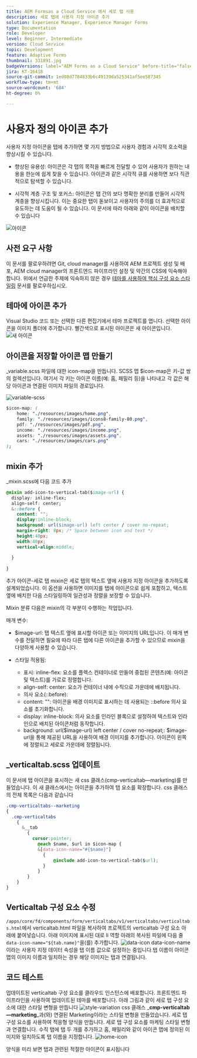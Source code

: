 ```yaml
---
title: AEM Formsas a Cloud Service 에서 세로 탭 사용
description: 세로 탭에 사용자 지정 아이콘 추가
solution: Experience Manager, Experience Manager Forms
type: Documentation
role: Developer
level: Beginner, Intermediate
version: Cloud Service
topic: Development
feature: Adaptive Forms
thumbnail: 331891.jpg
badgeVersions: label="AEM Forms as a Cloud Service" before-title="false"
jira: KT-16418
source-git-commit: 1ed08d7784833b6c49139da525341af5ee587345
workflow-type: tm+mt
source-wordcount: '684'
ht-degree: 0%

---
```


# 사용자 정의 아이콘 추가

사용자 지정 아이콘을 탭에 추가하면 몇 가지 방법으로 사용자 경험과 시각적 호소력을 향상시킬 수 있습니다.

* 향상된 유용성: 아이콘은 각 탭의 목적을 빠르게 전달할 수 있어 사용자가 원하는 내용을 한눈에 쉽게 찾을 수 있습니다. 아이콘과 같은 시각적 큐를 사용하면 보다 직관적으로 탐색할 수 있습니다.

* 시각적 계층 구조 및 포커스: 아이콘은 탭 간의 보다 명확한 분리를 만들어 시각적 계층을 향상시킵니다. 이는 중요한 탭이 돋보이고 사용자의 주의를 더 효과적으로 유도하는 데 도움이 될 수 있습니다.
이 문서에 따라 아래와 같이 아이콘을 배치할 수 있습니다

![아이콘](assets/icons.png)

## 사전 요구 사항

이 문서를 팔로우하려면 Git, cloud manager를 사용하여 AEM 프로젝트 생성 및 배포, AEM cloud manager의 프론트엔드 파이프라인 설정 및 약간의 CSS에 익숙해야 합니다. 위에서 언급한 주제에 익숙하지 않은 경우 [테마를 사용하여 핵심 구성 요소 스타일링](https://experienceleague.adobe.com/en/docs/experience-manager-cloud-service/content/forms/adaptive-forms-authoring/authoring-adaptive-forms-core-components/create-an-adaptive-form-on-forms-cs/using-themes-in-core-components#rename-env-file-theme-folder) 문서를 팔로우하십시오.

## 테마에 아이콘 추가

Visual Studio 코드 또는 선택한 다른 편집기에서 테마 프로젝트를 엽니다.
선택한 아이콘을 이미지 폴더에 추가합니다.
빨간색으로 표시된 아이콘은 새 아이콘입니다.
![새 아이콘](assets/newicons.png)

## 아이콘을 저장할 아이콘 맵 만들기

_variable.scss 파일에 대한 icon-map을 만듭니다. SCSS 맵 $icon-map은 키-값 쌍의 컬렉션입니다. 여기서 각 키는 아이콘 이름(예: 홈, 패밀리 등)을 나타내고 각 값은 해당 아이콘과 연결된 이미지 파일의 경로입니다.

![variable-scss](assets/variable.scss)

```css
$icon-map: (
    home: "./resources/images/home.png",
    family: "./resources/images/icons8-family-80.png",
    pdf: "./resources/images/pdf.png",
    income: "./resources/images/income.png",
    assets: "./resources/images/assets.png",
    cars: "./resources/images/cars.png"
);
```

## mixin 추가

_mixin.scss에 다음 코드 추가

```css
@mixin add-icon-to-vertical-tab($image-url) {
  display: inline-flex;
  align-self: center;
  &::before {
    content: "";
    display:inline-block;
    background: url($image-url) left center / cover no-repeat;
    margin-right: 8px; /* Space between icon and text */
    height:40px;
    width:40px;
    vertical-align:middle;
    
  }
  
}
```

추가 아이콘-세로 탭 mixin은 세로 탭의 텍스트 옆에 사용자 지정 아이콘을 추가하도록 설계되었습니다. 이 옵션을 사용하면 이미지를 탭에 아이콘으로 쉽게 포함하고, 텍스트 옆에 배치한 다음 스타일링하여 일관성과 정렬을 보장할 수 있습니다.

Mixin 분류
다음은 mixin의 각 부분이 수행하는 작업입니다.

매개 변수:

* $image-url: 탭 텍스트 옆에 표시할 아이콘 또는 이미지의 URL입니다. 이 매개 변수를 전달하면 필요에 따라 다른 탭에 다른 아이콘을 추가할 수 있으므로 mixin을 다양하게 사용할 수 있습니다.

* 스타일 적용됨:

   * 표시: inline-flex: 요소를 플렉스 컨테이너로 만들어 중첩된 콘텐츠(예: 아이콘 및 텍스트)를 가로로 정렬합니다.
   * align-self: center: 요소가 컨테이너 내에 수직으로 가운데에 배치됩니다.
   * 의사 요소(::before):
   * content: &quot;&quot;: 아이콘을 배경 이미지로 표시하는 데 사용되는 ::before 의사 요소를 초기화합니다.
   * display: inline-block: 의사 요소를 인라인 블록으로 설정하여 텍스트와 인라인으로 배치된 아이콘처럼 동작합니다.
   * background: url($image-url) left center / cover no-repeat;: $image-url을 통해 제공된 URL을 사용하여 배경 이미지를 추가합니다. 아이콘이 왼쪽에 정렬되고 세로로 가운데에 정렬됩니다.

## _verticaltab.scss 업데이트

이 문서에 탭 아이콘을 표시하는 새 css 클래스(cmp-verticaltab—marketing)를 만들었습니다. 이 새 클래스에서는 아이콘을 추가하여 탭 요소를 확장합니다. css 클래스의 전체 목록은 다음과 같습니다

```css
.cmp-verticaltabs--marketing
{
  .cmp-verticaltabs
    {
      &__tab 
        {
          cursor:pointer;
            @each $name, $url in $icon-map {
            &[data-icon-name="#{$name}"]
              {
                  @include add-icon-to-vertical-tab($url);
              }
            }
        }
    }
}
```

## Verticaltab 구성 요소 수정

```/apps/core/fd/components/form/verticaltabs/v1/verticaltabs/verticaltabs.html```에서 verticaltab.html 파일을 복사하여 프로젝트의 verticaltab 구성 요소 아래에 붙여넣습니다. 아래 이미지에 표시된 대로 li 역할 아래의 복사된 파일에 다음 줄 ```data-icon-name="${tab.name}"```을(를) 추가합니다.
![data-icon](assets/data-icons.png)
data-icon-name이라는 사용자 지정 데이터 속성을 탭 이름 값으로 설정하는 중입니다.탭 이름이 아이콘 맵의 이미지 이름과 일치하는 경우 해당 이미지는 탭과 연결됩니다.



## 코드 테스트

업데이트된 verticaltab 구성 요소를 클라우드 인스턴스에 배포합니다.
프론트엔드 파이프라인을 사용하여 업데이트된 테마를 배포합니다.
아래 그림과 같이 세로 탭 구성 요소에 대한 스타일 변형을 만듭니다
![style-variation](assets/verticaltab-style-variation.png)
css 클래스 _**cmp-verticaltab—marketing**_과(와) 연결된 Marketing이라는 스타일 변형을 만들었습니다.
세로 탭 구성 요소를 사용하여 적응형 양식을 만듭니다. 세로 탭 구성 요소를 마케팅 스타일 변형과 연결합니다.
수직 탭에 탭 두 개를 추가하고 홈, 패밀리와 같이 아이콘 맵에 정의된 이미지와 일치하도록 탭 이름을 지정합니다.
![home-icon](assets/tab-name.png)

양식을 미리 보면 탭과 관련된 적절한 아이콘이 표시됩니다
